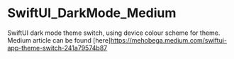 # SwiftUI_DarkMode_Medium
SwiftUI dark mode theme switch, using device colour scheme for theme. Medium article can be found [here]https://mehobega.medium.com/swiftui-app-theme-switch-241a79574b87
